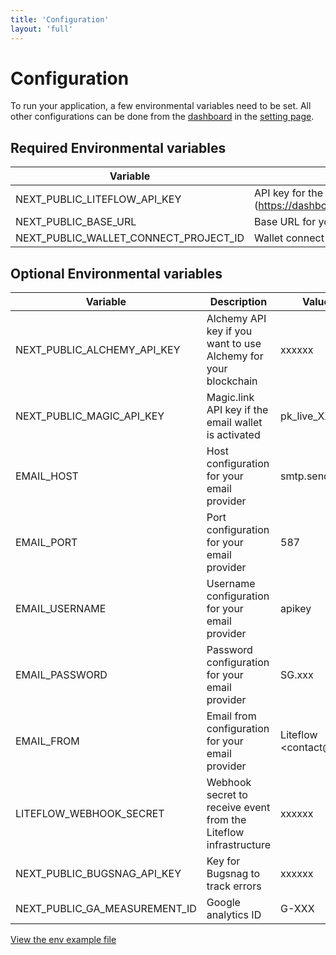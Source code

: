 ```yaml
---
title: 'Configuration'
layout: 'full'
---
```


# Configuration

To run your application, a few environmental variables need to be set.
All other configurations can be done from the [dashboard](/tools/dashboard) in the [setting page](https://dashboard.liteflow.com/settings).

## Required Environmental variables

| Variable                              | Description                                                                                   | Value example                |
| ------------------------------------- | --------------------------------------------------------------------------------------------- | ---------------------------- |
| NEXT_PUBLIC_LITEFLOW_API_KEY          | API key for the Liteflow infrastructure (https://dashboard.liteflow.com/developer/connection) | xxxxxx                       |
| NEXT_PUBLIC_BASE_URL                  | Base URL for your platform                                                                    | https://marketplace.acme.com |
| NEXT_PUBLIC_WALLET_CONNECT_PROJECT_ID | Wallet connect API key                                                                        | xxxxxx                       |

## Optional Environmental variables

| Variable                      | Description                                                      | Value example                      |
| ----------------------------- | ---------------------------------------------------------------- | ---------------------------------- |
| NEXT_PUBLIC_ALCHEMY_API_KEY   | Alchemy API key if you want to use Alchemy for your blockchain   | xxxxxx                             |
| NEXT_PUBLIC_MAGIC_API_KEY     | Magic.link API key if the email wallet is activated              | pk_live_XXX                        |
| EMAIL_HOST                    | Host configuration for your email provider                       | smtp.sendgrid.net                  |
| EMAIL_PORT                    | Port configuration for your email provider                       | 587                                |
| EMAIL_USERNAME                | Username configuration for your email provider                   | apikey                             |
| EMAIL_PASSWORD                | Password configuration for your email provider                   | SG.xxx                             |
| EMAIL_FROM                    | Email from configuration for your email provider                 | Liteflow \<contact\@liteflow.com\> |
| LITEFLOW_WEBHOOK_SECRET       | Webhook secret to receive event from the Liteflow infrastructure | xxxxxx                             |
| NEXT_PUBLIC_BUGSNAG_API_KEY   | Key for Bugsnag to track errors                                  | xxxxxx                             |
| NEXT_PUBLIC_GA_MEASUREMENT_ID | Google analytics ID                                              | G-XXX                              |

[View the env example file](https://github.com/liteflow-labs/starter-kit/blob/main/.env.example)
